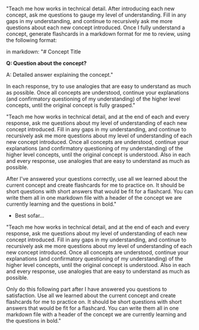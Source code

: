"Teach me how <concept> works in technical detail. After introducing each new concept, ask me questions to gauge my level of understanding. Fill in any gaps in my understanding, and continue to recursively ask me more questions about each new concept introduced. Once I fully understand a concept, generate flashcards in a markdown format for me to review, using the following format:

in markdown:
"# Concept Title

**Q: Question about the concept?**

A: Detailed answer explaining the concept."


In each response, try to use analogies that are easy to understand as much as possible. Once all concepts are understood, continue your explanations (and confirmatory questioning of my understanding) of the higher level concepts, until the original concept is fully grasped."








"Teach me how <acoustic positioning principles> works in technical detail, and at the end of each and every response, ask me questions about my level of understanding of each new concept introduced. Fill in any gaps in my understanding, and continue to recursively ask me more questions about my level of understanding of each new concept introduced. Once all concepts are understood, continue your explanations (and confirmatory questioning of my understanding) of the higher level concepts, until the original concept is understood. Also in each and every response, use analogies that are easy to understand as much as possible.

After I've answered your questions correctly, use all we learned about the current concept and create flashcards for me to practice on. It should be short questions with short answers that would be fit for a flashcard. You can write them all in one markdown file with a header of the concept we are currently learning and the questions in bold."





- Best sofar...

"Teach me how <data engineering> works in technical detail, and at the end of each and every response, ask me questions about my level of understanding of each new concept introduced. Fill in any gaps in my understanding, and continue to recursively ask me more questions about my level of understanding of each new concept introduced. Once all concepts are understood, continue your explanations (and confirmatory questioning of my understanding) of the higher level concepts, until the original concept is understood. Also in each and every response, use analogies that are easy to understand as much as possible.

Only do this following part after I have answered you questions to satisfaction. Use all we learned about the current concept and create flashcards for me to practice on. It should be short questions with short answers that would be fit for a flashcard. You can write them all in one markdown file with a header of the concept we are currently learning and the questions in bold."